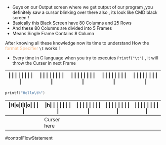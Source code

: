 - Guys on our Output screen where we get output of our program ,you definitely saw a cursor blinking over there also , its look like CMD black screen !
- Basically this Black Screen have 80 Columns and 25 Rows 
- And these 80 Columns are divided into 5 Frames 
- Means Single Frame Contains 8 Column

After knowing all these knowledge now its time to understand How the<font color="#fac08f"> format Specifier</font> `\t` works !
- Every time in C language when you try to executes `Printf("\t")` , it will throw the Curser in next Frame

| \| \| \| \| \| \| \| \| \| | \| \| \| \| \| \| \| \| \| | \| \| \| \| \| \| \| \| \| | \| \| \| \| \| \| \| \| \| | \| \| \| \| \| \| \| \| \| |
| -------------------------- | -------------------------- | -------------------------- | -------------------------- | -------------------------- |

```C
printf("Hello\th")
```

| \|H\|e\|l\|l\|o\| \| \| \| | \|h\| \| \| \| \| \| \| \| | \| \| \| \| \| \| \| \| \| | \| \| \| \| \| \| \| \| \| | \| \| \| \| \| \| \| \| \| |
| -------------------------- | -------------------------- | -------------------------- | -------------------------- | -------------------------- |
|                            | Curser here                |                            |                            |                            |

#controlFlowStatement
